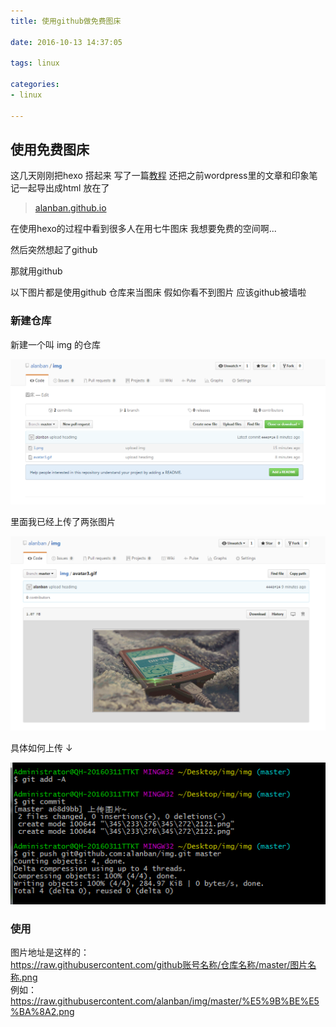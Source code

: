 ```yaml
---
title: 使用github做免费图床

date: 2016-10-13 14:37:05

tags: linux

categories: 
- linux

---
```


## 使用免费图床  

这几天刚刚把hexo 搭起来
写了一篇[教程](http://localhost:5000/2016/10/12/Hexo-%E6%90%AD%E5%BB%BA%E5%92%8Cgit-Hook/)
还把之前wordpress里的文章和印象笔记一起导出成html 放在了
>[alanban.github.io](https://alanban.github.io/)


在使用hexo的过程中看到很多人在用七牛图床
我想要免费的空间啊...

然后突然想起了github

那就用github 

<!-- more -->
以下图片都是使用github 仓库来当图床
假如你看不到图片 
应该github被墙啦

### 新建仓库

新建一个叫 img 的仓库

![创建仓库](https://raw.githubusercontent.com/alanban/img/master/%E5%9B%BE%E5%BA%8A1.png)  

里面我已经上传了两张图片  

![图床2](https://raw.githubusercontent.com/alanban/img/master/%E5%9B%BE%E5%BA%8A2.png)

具体如何上传 ↓ 

![上传](https://raw.githubusercontent.com/alanban/img/master/%E4%B8%8A%E4%BC%A0%E5%9B%BE%E5%BA%8A.png)


### 使用
图片地址是这样的：  
	https://raw.githubusercontent.com/github账号名称/仓库名称/master/图片名称.png  
例如：  
	https://raw.githubusercontent.com/alanban/img/master/%E5%9B%BE%E5%BA%8A2.png
